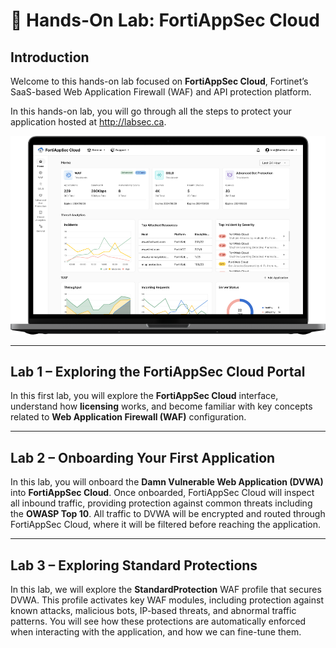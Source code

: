 # 🧪 Hands-On Lab: FortiAppSec Cloud

## Introduction

Welcome to this hands-on lab focused on **FortiAppSec Cloud**, Fortinet’s SaaS-based Web Application Firewall (WAF) and API protection platform.

In this hands-on lab, you will go through all the steps to protect your application hosted at <a href="http://labsec.ca" target="_blank">http://labsec.ca</a>.

![DVWA Homepage](img/fortiappsec-homepage.png)

---

## Lab 1 – Exploring the FortiAppSec Cloud Portal

In this first lab, you will explore the **FortiAppSec Cloud** interface, understand how **licensing** works, and become familiar with key concepts related to **Web Application Firewall (WAF)** configuration.

---

## Lab 2 – Onboarding Your First Application

In this lab, you will onboard the **Damn Vulnerable Web Application (DVWA)** into **FortiAppSec Cloud**. Once onboarded, FortiAppSec Cloud will inspect all inbound traffic, providing protection against common threats including the **OWASP Top 10**. All traffic to DVWA will be encrypted and routed through FortiAppSec Cloud, where it will be filtered before reaching the application.

---

## Lab 3 – Exploring Standard Protections

In this lab, we will explore the **StandardProtection** WAF profile that secures DVWA. This profile activates key WAF modules, including protection against known attacks, malicious bots, IP-based threats, and abnormal traffic patterns. You will see how these protections are automatically enforced when interacting with the application, and how we can fine-tune them.
